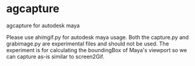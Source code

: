 # agcapture
agcapture for autodesk maya


Please use ahimgif.py for autodesk maya usage.
Both the capture.py and grabimage.py are experimental files and should not be used.
The experiment is for calculating the boundingBox of Maya's viewport so we can capture as-is similar to screen2Gif.
